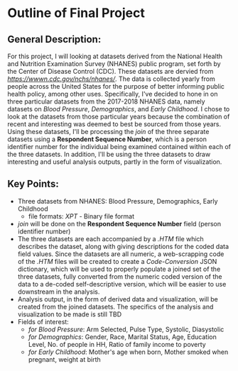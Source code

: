 # Outline of Final Project 

## **General Description:** 

For this project, I will looking at datasets derived from the National Health and Nutrition Examination Survey (NHANES) public program, set forth by the Center of Disease Control (CDC). These datasets are dervied from *https://wwwn.cdc.gov/nchs/nhanes/*. The data is collected yearly from people across the United States for the purpose of better informing public health policy, among other uses. Specifically, I've decided to hone in on three particular datasets from the 2017-2018 NHANES data, namely datasets on *Blood Pressure*, *Demographics*, and *Early Childhood*. I chose to look at the datasets from those particular years because the combination of recent and interesting was deemed to best be sourced from those years. Using these datasets, I'll be processing the *join* of the three separate datasets using a **Respondent Sequence Number**, which is a person identifier number for the individual being examined contained within each of the three datasets. In addition, I'll be using the three datasets to draw interesting and useful analysis outputs, partly in the form of visualization.

## **Key Points:**

* Three datasets from NHANES: Blood Pressure, Demographics, Early Childhood 
  * file formats: *XPT* - Binary file format 
* *join* will be done on the **Respondent Sequence Number** field (person identifier number) 
* The three datasets are each accompanied by a *.HTM* file which describes the dataset, along with giving descriptions for the coded data field values. Since the datasets are all numeric, a web-scrapping code of the *.HTM* files will be created to create a *Code-Conversion* JSON dictionary, which will be used to properly populate a joined set of the three datasets, fully converted from the numeric coded version of the data to a de-coded self-descriptive version, which will be easier to use downstream in the analysis.
* Analysis output, in the form of derived data and visualization, will be created from the joined datasets. The specifics of the analysis and visualization to be made is still TBD 
* Fields of interest:
  * *for Blood Pressure*: Arm Selected, Pulse Type, Systolic, Diasystolic
  * *for Demographics*: Gender, Race, Marital Status, Age, Education Level, No. of people in HH, Ratio of family income to poverty 
  * *for Early Childhood*: Mother's age when born, Mother smoked when pregnant, weight at birth 



